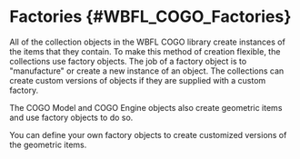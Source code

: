 Factories {#WBFL_COGO_Factories}
============

All of the collection objects in the WBFL COGO library create instances of the items that they contain. To make this method of creation flexible, the collections use factory objects. The job of a factory object is to &quot;manufacture&quot; or create a new instance of an object. The collections can create custom versions of objects if they are supplied with a custom factory.

The COGO Model and COGO Engine objects also create geometric items and use factory objects to do so.
 
You can define your own factory objects to create customized versions of the geometric items.
